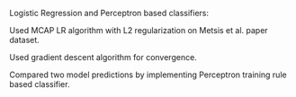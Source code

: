 Logistic Regression and Perceptron based classifiers:

Used MCAP LR algorithm with L2 regularization on Metsis et al. paper dataset.

Used gradient descent algorithm for convergence.

Compared two model predictions by implementing Perceptron training rule based classifier.
